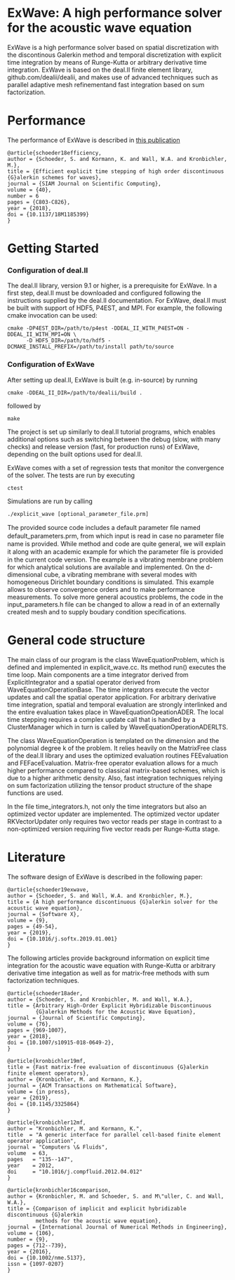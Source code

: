 # ExWave: A high performance solver for the acoustic wave equation

ExWave is a high performance solver based on spatial discretization with the discontinous
Galerkin method and temporal discretization with explicit time integration by means of
Runge-Kutta or arbitrary derivative time integration. ExWave is based on the deal.II
finite element library, github.com/dealii/dealii, and makes use of advanced techniques
such as parallel adaptive mesh refinementand  fast integration based on sum factorization.

# Performance

The performance of ExWave is described in [this publication](https://dx.doi.org/10.1137/18M1185399)
```
@article{schoeder18efficiency,
author = {Schoeder, S. and Kormann, K. and Wall, W.A. and Kronbichler, M.},
title = {Efficient explicit time stepping of high order discontinuous {G}alerkin schemes for waves},
journal = {SIAM Journal on Scientific Computing},
volume = {40},
number = 6
pages = {C803-C826},
year = {2018},
doi = {10.1137/18M1185399}
}
```

# Getting Started

### Configuration of deal.II

The deal.II library, version 9.1 or higher, is a prerequisite for ExWave. In a first step,
deal.II must be downloaded and configured following the instructions supplied by the deal.II
documentation. For ExWave, deal.II must be built with support of HDF5, P4EST, and MPI. For
example, the following cmake invocation can be used:
```
cmake -DP4EST_DIR=/path/to/p4est -DDEAL_II_WITH_P4EST=ON -DDEAL_II_WITH_MPI=ON \
      -D HDF5_DIR=/path/to/hdf5 -DCMAKE_INSTALL_PREFIX=/path/to/install path/to/source
```

### Configuration of ExWave

After setting up deal.II, ExWave is built (e.g. in-source) by running
```
cmake -DDEAL_II_DIR=/path/to/dealii/build .
```
followed by
```
make
```
The project is set up similarly to deal.II tutorial programs, which enables additional options
such as switching between the debug (slow, with many checks) and release version (fast, for 
production runs) of ExWave, depending on the built options used for deal.II.

ExWave comes with a set of regression tests that monitor the convergence of the solver. The tests
are run by executing
```
ctest
```

Simulations are run by calling
```
./explicit_wave [optional_parameter_file.prm]
```
The provided source code includes a default parameter ﬁle named default_parameters.prm, from
which input is read in case no parameter ﬁle name is provided. While method and code are quite
general, we will explain it along with an academic example for which the parameter ﬁle is
provided in the current code version. The example is a vibrating membrane problem for which 
analytical solutions are available and implemented. On the d-dimensional cube, a vibrating 
membrane with several modes with homogeneous Dirichlet boundary conditions is simulated. This
example allows to observe convergence orders and to make performance measurements. To solve
more general acoustics problems, the code in the input_parameters.h file can be changed to 
allow a read in of an externally created mesh and to supply boudary condition specifications.

# General code structure

The main class of our program is the class WaveEquationProblem, which is defined and implemented 
in explicit_wave.cc. Its method run() executes the time loop. Main components are a time 
integrator derived from ExplicitIntegrator and a spatial operator derived from 
WaveEquationOperationBase. The time integrators execute the vector updates and call the spatial 
operator application. For arbitrary derivative time integration, spatial and temporal evaluation 
are strongly interlinked and the entire evaluation takes place in WaveEquationOpeationADER. The 
local time stepping requires a complex update call that is handled by a ClusterManager which in 
turn is called by WaveEquationOperationADERLTS.

The class WaveEquationOperation is templated on the dimension and the polynomial degree k of the 
problem. It relies heavily on the MatrixFree class of the deal.II library and uses the optimized
evaluation routines FEEvaluation and FEFaceEvaluation. Matrix-free operator evaluation allows
for a much higher performance compared to classical matrix-based schemes, which is due to a
higher arithmetic density. Also, fast integration techniques relying on sum factorization 
utilizing the tensor product structure of the shape functions are used. 

In the file time_integrators.h, not only the time integrators but also an optimized vector 
updater are implemented. The optimized vector updater RKVectorUpdater only requires two vector
reads per stage in contrast to a non-optimized version requiring five vector reads per 
Runge-Kutta stage.

# Literature 

The software design of ExWave is described in the following paper:
```
@article{schoeder19exwave,
author = {Schoeder, S. and Wall, W.A. and Kronbichler, M.},
title = {A high performance discontinuous {G}alerkin solver for the acoustic wave equation},
journal = {Software X},
volume = {9},
pages = {49-54},
year = {2019},
doi = {10.1016/j.softx.2019.01.001}
}
```
The following articles provide background information on explicit time integration for the
acoustic wave equation with Runge-Kutta or arbitrary derivative time integation as well as
for matrix-free methods with sum factorization techniques.
```
@article{schoeder18ader,
author = {Schoeder, S. and Kronbichler, M. and Wall, W.A.},
title = {Arbitrary High-Order Explicit Hybridizable Discontinuous
         {G}alerkin Methods for the Acoustic Wave Equation},
journal = {Journal of Scientific Computing},
volume = {76},
pages = {969-1007},
year = {2018},
doi = {10.1007/s10915-018-0649-2},
}

@article{kronbichler19mf,
title = {Fast matrix-free evaluation of discontinuous {G}alerkin finite element operators},
author = {Kronbichler, M. and Kormann, K.},
journal = {ACM Transactions on Mathematical Software},
volume = {in press},
year = {2019},
doi = {10.1145/3325864}
}

@article{kronbichler12mf,
author = "Kronbichler, M. and Kormann, K.",
title  = "A generic interface for parallel cell-based finite element operator application",
journal = "Computers \& Fluids",
volume  = 63,
pages   = "135--147",
year    = 2012,
doi     = "10.1016/j.compfluid.2012.04.012"
}

@article{kronbichler16comparison,
author = {Kronbichler, M. and Schoeder, S. and M\"uller, C. and Wall, W.A.},
title = {Comparison of implicit and explicit hybridizable discontinuous {G}alerkin 
         methods for the acoustic wave equation},
journal = {International Journal of Numerical Methods in Engineering},
volume = {106},
number = {9},
pages = {712--739},
year = {2016},
doi = {10.1002/nme.5137},
issn = {1097-0207}
}
```

